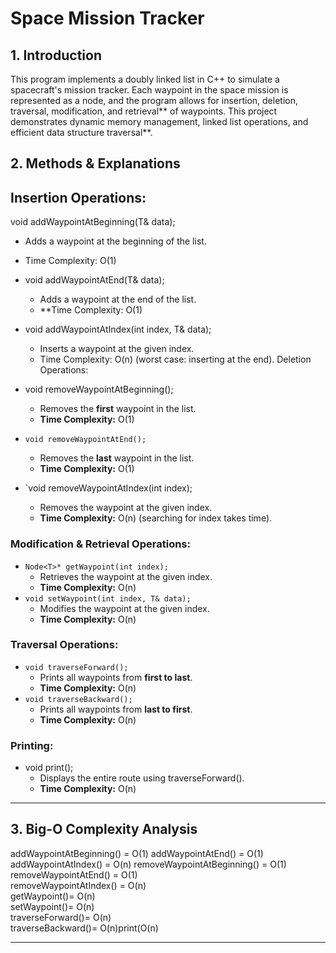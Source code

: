 # Space Mission Tracker

## 1. Introduction
This program implements a doubly linked list in C++ to simulate a spacecraft's mission tracker.
Each waypoint in the space mission is represented as a node, and the program allows for insertion, deletion, traversal, modification, and retrieval** of waypoints.
This project demonstrates dynamic memory management, linked list operations, and efficient data structure traversal**.


## 2. Methods & Explanations

## Insertion Operations:
void addWaypointAtBeginning(T& data);
  - Adds a waypoint at the beginning of the list.
  - Time Complexity: O(1)
- void addWaypointAtEnd(T& data);
  - Adds a waypoint at the end of the list.
  - **Time Complexity: O(1)
- void addWaypointAtIndex(int index, T& data);
  - Inserts a waypoint at the given index.
  - Time Complexity: O(n) (worst case: inserting at the end).
  Deletion Operations:
  
- void removeWaypointAtBeginning();
  - Removes the **first** waypoint in the list.
  - **Time Complexity:** O(1)
- `void removeWaypointAtEnd();`
  - Removes the **last** waypoint in the list.
  - **Time Complexity:** O(1)
- `void removeWaypointAtIndex(int index);
  - Removes the waypoint at the given index.
  - **Time Complexity:** O(n) (searching for index takes time).

### Modification & Retrieval Operations:
- `Node<T>* getWaypoint(int index);`
  - Retrieves the waypoint at the given index.
  - **Time Complexity:** O(n)
- `void setWaypoint(int index, T& data);`
  - Modifies the waypoint at the given index.
  - **Time Complexity:** O(n)

### Traversal Operations:
- `void traverseForward();`
  - Prints all waypoints from **first to last**.
  - **Time Complexity:** O(n)
- `void traverseBackward();`
  - Prints all waypoints from **last to first**.
  - **Time Complexity:** O(n)

### Printing:
- void print();
  - Displays the entire route using traverseForward().
  - **Time Complexity:** O(n)

---

## 3. Big-O Complexity Analysis
addWaypointAtBeginning() = O(1)
addWaypointAtEnd() = O(1)           
addWaypointAtIndex() = O(n)
removeWaypointAtBeginning() = O(1)           
removeWaypointAtEnd() = O(1)           
removeWaypointAtIndex() = O(n)           
getWaypoint()= O(n)           
setWaypoint()= O(n)           
traverseForward()= O(n)           
traverseBackward()= O(n)print(O(n)                                 

---
